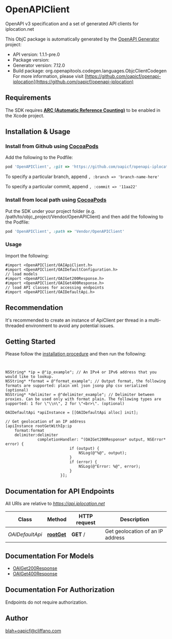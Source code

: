 # OpenAPIClient

OpenAPI v3 specification and a set of generated API clients for iplocation.net

This ObjC package is automatically generated by the [OpenAPI Generator](https://openapi-generator.tech) project:

- API version: 1.1.1-pre.0
- Package version: 
- Generator version: 7.12.0
- Build package: org.openapitools.codegen.languages.ObjcClientCodegen
For more information, please visit [https://github.com/oapicf/openapi-iplocation](https://github.com/oapicf/openapi-iplocation)

## Requirements

The SDK requires [**ARC (Automatic Reference Counting)**](http://stackoverflow.com/questions/7778356/how-to-enable-disable-automatic-reference-counting) to be enabled in the Xcode project.

## Installation & Usage
### Install from Github using [CocoaPods](https://cocoapods.org/)

Add the following to the Podfile:

```ruby
pod 'OpenAPIClient', :git => 'https://github.com/oapicf/openapi-iplocation.git'
```

To specify a particular branch, append `, :branch => 'branch-name-here'`

To specify a particular commit, append `, :commit => '11aa22'`

### Install from local path using [CocoaPods](https://cocoapods.org/)

Put the SDK under your project folder (e.g. /path/to/objc_project/Vendor/OpenAPIClient) and then add the following to the Podfile:

```ruby
pod 'OpenAPIClient', :path => 'Vendor/OpenAPIClient'
```

### Usage

Import the following:

```objc
#import <OpenAPIClient/OAIApiClient.h>
#import <OpenAPIClient/OAIDefaultConfiguration.h>
// load models
#import <OpenAPIClient/OAIGet200Response.h>
#import <OpenAPIClient/OAIGet400Response.h>
// load API classes for accessing endpoints
#import <OpenAPIClient/OAIDefaultApi.h>

```

## Recommendation

It's recommended to create an instance of ApiClient per thread in a multi-threaded environment to avoid any potential issues.

## Getting Started

Please follow the [installation procedure](#installation--usage) and then run the following:

```objc


NSString* *ip = @"ip_example"; // An IPv4 or IPv6 address that you would like to lookup.
NSString* *format = @"format_example"; // Output format, the following formats are supported: plain xml json jsonp php csv serialized (optional)
NSString* *delimiter = @"delimiter_example"; // Delimiter between proxies. Can be used only with format plain. The following types are supported: 1 for \"\\n\", 2 for \"<br>\". (optional)

OAIDefaultApi *apiInstance = [[OAIDefaultApi alloc] init];

// Get geolocation of an IP address
[apiInstance rootGetWithIp:ip
    format:format
    delimiter:delimiter
              completionHandler: ^(OAIGet200Response* output, NSError* error) {
                            if (output) {
                                NSLog(@"%@", output);
                            }
                            if (error) {
                                NSLog(@"Error: %@", error);
                            }
                        }];

```

## Documentation for API Endpoints

All URIs are relative to *https://api.iplocation.net*

Class | Method | HTTP request | Description
------------ | ------------- | ------------- | -------------
*OAIDefaultApi* | [**rootGet**](docs/OAIDefaultApi.md#rootget) | **GET** / | Get geolocation of an IP address


## Documentation For Models

 - [OAIGet200Response](docs/OAIGet200Response.md)
 - [OAIGet400Response](docs/OAIGet400Response.md)


## Documentation For Authorization

Endpoints do not require authorization.


## Author

blah+oapicf@cliffano.com

